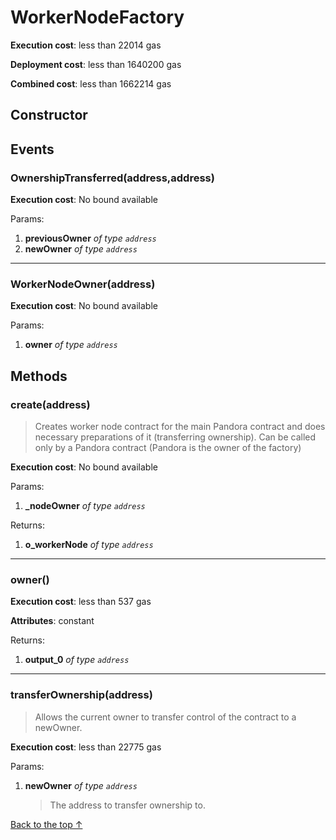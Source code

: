 # WorkerNodeFactory


**Execution cost**: less than 22014 gas

**Deployment cost**: less than 1640200 gas

**Combined cost**: less than 1662214 gas

## Constructor




## Events
### OwnershipTransferred(address,address)


**Execution cost**: No bound available


Params:

1. **previousOwner** *of type `address`*
2. **newOwner** *of type `address`*

--- 
### WorkerNodeOwner(address)


**Execution cost**: No bound available


Params:

1. **owner** *of type `address`*


## Methods
### create(address)
>
> Creates worker node contract for the main Pandora contract and does necessary preparations of it (transferring ownership). Can be called only by a Pandora contract (Pandora is the owner of the factory)


**Execution cost**: No bound available


Params:

1. **_nodeOwner** *of type `address`*

Returns:


1. **o_workerNode** *of type `address`*

--- 
### owner()


**Execution cost**: less than 537 gas

**Attributes**: constant



Returns:


1. **output_0** *of type `address`*

--- 
### transferOwnership(address)
>
> Allows the current owner to transfer control of the contract to a newOwner.


**Execution cost**: less than 22775 gas


Params:

1. **newOwner** *of type `address`*

    > The address to transfer ownership to.



[Back to the top ↑](#workernodefactory)
